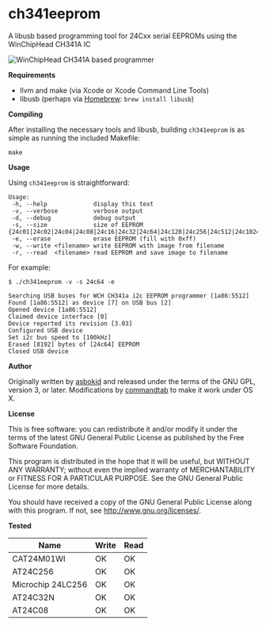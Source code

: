 ch341eeprom
===

A libusb based programming tool for 24Cxx serial EEPROMs using the WinChipHead CH341A IC

![WinChipHead CH341A based programmer](https://raw.github.com/commandtab/ch341eeprom/master/pics/programmer.jpg)

**Requirements**

* llvm and make (via Xcode or Xcode Command Line Tools)
* libusb (perhaps via [Homebrew](http://mxcl.github.io/homebrew/): `brew install libusb`)

**Compiling**

After installing the necessary tools and libusb, building `ch341eeprom` is as simple as running the included Makefile:

```
make
```

**Usage**

Using `ch341eeprom` is straightforward:

```
Usage:
 -h, --help             display this text
 -v, --verbose          verbose output
 -d, --debug            debug output
 -s, --size             size of EEPROM {24c01|24c02|24c04|24c08|24c16|24c32|24c64|24c128|24c256|24c512|24c1024}
 -e, --erase            erase EEPROM (fill with 0xff)
 -w, --write <filename> write EEPROM with image from filename
 -r, --read  <filename> read EEPROM and save image to filename
```

For example:

```
$ ./ch341eeprom -v -s 24c64 -e

Searching USB buses for WCH CH341a i2c EEPROM programmer [1a86:5512]
Found [1a86:5512] as device [7] on USB bus [2]
Opened device [1a86:5512]
Claimed device interface [0]
Device reported its revision [3.03]
Configured USB device
Set i2c bus speed to [100kHz]
Erased [8192] bytes of [24c64] EEPROM
Closed USB device
```

**Author**

Originally written by [asbokid](http://sourceforge.net/projects/ch341eepromtool/) and released under the terms of the GNU GPL, version 3, or later. Modifications by [commandtab](https://github.com/commandtab) to make it work under OS X.

**License**

This is free software: you can redistribute it and/or modify it under the terms of
the latest GNU General Public License as published by the Free Software Foundation.

This program is distributed in the hope that it will be useful, but WITHOUT ANY WARRANTY;
without even the implied warranty of MERCHANTABILITY or FITNESS FOR A PARTICULAR PURPOSE.
See the GNU General Public License for more details.

You should have received a copy of the GNU General Public License along with this program.
If not, see <http://www.gnu.org/licenses/>.


**Tested**

| Name              | Write | Read |
|-------------------|-------|------|
| CAT24M01WI        |  OK   |  OK  |
| AT24C256          |  OK   |  OK  |
| Microchip 24LC256 |  OK   |  OK  |
| AT24C32N          |  OK   |  OK  |
| AT24C08           |  OK   |  OK  |

